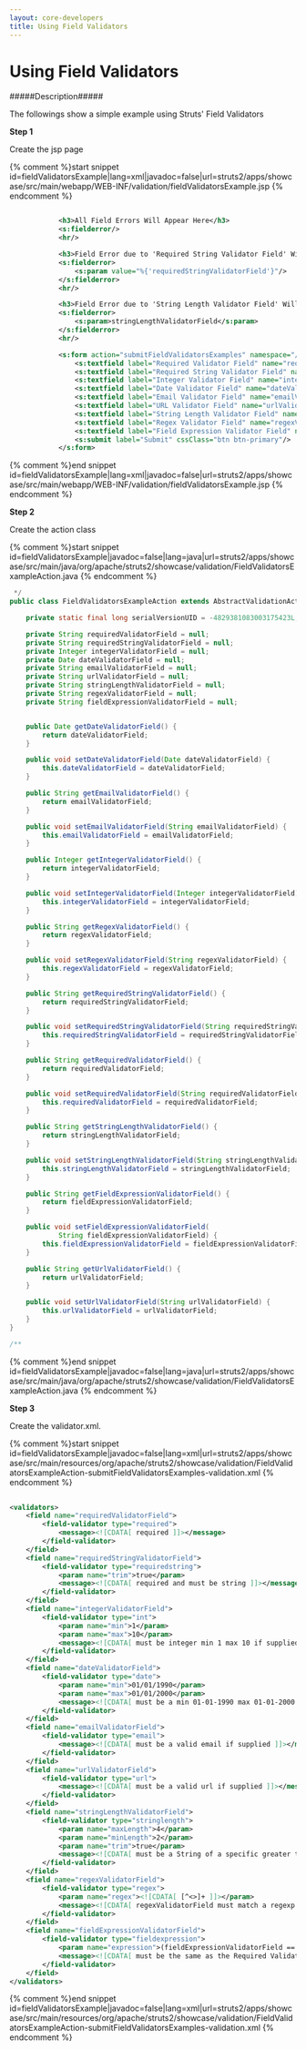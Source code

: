 ```yaml
---
layout: core-developers
title: Using Field Validators
---
```


# Using Field Validators

#####Description#####

The followings show a simple example using Struts' Field Validators

__Step 1__

Create the jsp page

{% comment %}start snippet id=fieldValidatorsExample|lang=xml|javadoc=false|url=struts2/apps/showcase/src/main/webapp/WEB-INF/validation/fieldValidatorsExample.jsp {% endcomment %}

```xml

            <h3>All Field Errors Will Appear Here</h3>
            <s:fielderror/>
            <hr/>

            <h3>Field Error due to 'Required String Validator Field' Will Appear Here</h3>
            <s:fielderror>
                <s:param value="%{'requiredStringValidatorField'}"/>
            </s:fielderror>
            <hr/>

            <h3>Field Error due to 'String Length Validator Field' Will Appear Here</h3>
            <s:fielderror>
                <s:param>stringLengthValidatorField</s:param>
            </s:fielderror>
            <hr/>

            <s:form action="submitFieldValidatorsExamples" namespace="/validation" method="POST" theme="xhtml">
                <s:textfield label="Required Validator Field" name="requiredValidatorField"/>
                <s:textfield label="Required String Validator Field" name="requiredStringValidatorField"/>
                <s:textfield label="Integer Validator Field" name="integerValidatorField"/>
                <s:textfield label="Date Validator Field" name="dateValidatorField"/>
                <s:textfield label="Email Validator Field" name="emailValidatorField"/>
                <s:textfield label="URL Validator Field" name="urlValidatorField"/>
                <s:textfield label="String Length Validator Field" name="stringLengthValidatorField"/>
                <s:textfield label="Regex Validator Field" name="regexValidatorField"/>
                <s:textfield label="Field Expression Validator Field" name="fieldExpressionValidatorField"/>
                <s:submit label="Submit" cssClass="btn btn-primary"/>
            </s:form>


```

{% comment %}end snippet id=fieldValidatorsExample|lang=xml|javadoc=false|url=struts2/apps/showcase/src/main/webapp/WEB-INF/validation/fieldValidatorsExample.jsp {% endcomment %}

__Step 2__

Create the action class

{% comment %}start snippet id=fieldValidatorsExample|javadoc=false|lang=java|url=struts2/apps/showcase/src/main/java/org/apache/struts2/showcase/validation/FieldValidatorsExampleAction.java {% endcomment %}

```java
 */
public class FieldValidatorsExampleAction extends AbstractValidationActionSupport {

    private static final long serialVersionUID = -4829381083003175423L;

    private String requiredValidatorField = null;
    private String requiredStringValidatorField = null;
    private Integer integerValidatorField = null;
    private Date dateValidatorField = null;
    private String emailValidatorField = null;
    private String urlValidatorField = null;
    private String stringLengthValidatorField = null;
    private String regexValidatorField = null;
    private String fieldExpressionValidatorField = null;


    public Date getDateValidatorField() {
        return dateValidatorField;
    }

    public void setDateValidatorField(Date dateValidatorField) {
        this.dateValidatorField = dateValidatorField;
    }

    public String getEmailValidatorField() {
        return emailValidatorField;
    }

    public void setEmailValidatorField(String emailValidatorField) {
        this.emailValidatorField = emailValidatorField;
    }

    public Integer getIntegerValidatorField() {
        return integerValidatorField;
    }

    public void setIntegerValidatorField(Integer integerValidatorField) {
        this.integerValidatorField = integerValidatorField;
    }

    public String getRegexValidatorField() {
        return regexValidatorField;
    }

    public void setRegexValidatorField(String regexValidatorField) {
        this.regexValidatorField = regexValidatorField;
    }

    public String getRequiredStringValidatorField() {
        return requiredStringValidatorField;
    }

    public void setRequiredStringValidatorField(String requiredStringValidatorField) {
        this.requiredStringValidatorField = requiredStringValidatorField;
    }

    public String getRequiredValidatorField() {
        return requiredValidatorField;
    }

    public void setRequiredValidatorField(String requiredValidatorField) {
        this.requiredValidatorField = requiredValidatorField;
    }

    public String getStringLengthValidatorField() {
        return stringLengthValidatorField;
    }

    public void setStringLengthValidatorField(String stringLengthValidatorField) {
        this.stringLengthValidatorField = stringLengthValidatorField;
    }

    public String getFieldExpressionValidatorField() {
        return fieldExpressionValidatorField;
    }

    public void setFieldExpressionValidatorField(
            String fieldExpressionValidatorField) {
        this.fieldExpressionValidatorField = fieldExpressionValidatorField;
    }

    public String getUrlValidatorField() {
        return urlValidatorField;
    }

    public void setUrlValidatorField(String urlValidatorField) {
        this.urlValidatorField = urlValidatorField;
    }
}

/**

```

{% comment %}end snippet id=fieldValidatorsExample|javadoc=false|lang=java|url=struts2/apps/showcase/src/main/java/org/apache/struts2/showcase/validation/FieldValidatorsExampleAction.java {% endcomment %}

__Step 3__

Create the validator\.xml\.

{% comment %}start snippet id=fieldValidatorsExample|javadoc=false|lang=xml|url=struts2/apps/showcase/src/main/resources/org/apache/struts2/showcase/validation/FieldValidatorsExampleAction-submitFieldValidatorsExamples-validation.xml {% endcomment %}

```xml
  		
<validators>
	<field name="requiredValidatorField">
		<field-validator type="required">
			<message><![CDATA[ required ]]></message>
		</field-validator>
	</field>
	<field name="requiredStringValidatorField">
		<field-validator type="requiredstring">
			<param name="trim">true</param>
			<message><![CDATA[ required and must be string ]]></message>
		</field-validator>
	</field>
	<field name="integerValidatorField">
		<field-validator type="int">
			<param name="min">1</param>
			<param name="max">10</param>
			<message><![CDATA[ must be integer min 1 max 10 if supplied ]]></message>
		</field-validator>
	</field>
	<field name="dateValidatorField">
		<field-validator type="date">
			<param name="min">01/01/1990</param>
			<param name="max">01/01/2000</param>
			<message><![CDATA[ must be a min 01-01-1990 max 01-01-2000 if supplied ]]></message>
		</field-validator>
	</field>
	<field name="emailValidatorField">
		<field-validator type="email">
			<message><![CDATA[ must be a valid email if supplied ]]></message>
		</field-validator>
	</field>
	<field name="urlValidatorField">
		<field-validator type="url">
			<message><![CDATA[ must be a valid url if supplied ]]></message>
		</field-validator>
	</field>
	<field name="stringLengthValidatorField">
		<field-validator type="stringlength">
			<param name="maxLength">4</param>
			<param name="minLength">2</param>
			<param name="trim">true</param>
			<message><![CDATA[ must be a String of a specific greater than 1 less than 5 if specified ]]></message>
		</field-validator>
	</field>
	<field name="regexValidatorField">
		<field-validator type="regex">
			<param name="regex"><![CDATA[ [^<>]+ ]]></param>
			<message><![CDATA[ regexValidatorField must match a regexp (.*\.txt) if specified ]]></message>
		</field-validator>
	</field>
	<field name="fieldExpressionValidatorField">
		<field-validator type="fieldexpression">
			<param name="expression">(fieldExpressionValidatorField == requiredValidatorField)</param>
			<message><![CDATA[ must be the same as the Required Validator Field if specified ]]></message>
		</field-validator>
	</field>
</validators>


```

{% comment %}end snippet id=fieldValidatorsExample|javadoc=false|lang=xml|url=struts2/apps/showcase/src/main/resources/org/apache/struts2/showcase/validation/FieldValidatorsExampleAction-submitFieldValidatorsExamples-validation.xml {% endcomment %}
